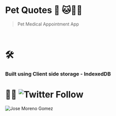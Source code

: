 # **Pet Quotes** 🚀 🐱🐶🐰


>Pet Medical Appointment App <br>

<br>

# 🛠
### Built using Client side storage - IndexedDB


# 👨‍💻 ![Twitter Follow](https://img.shields.io/twitter/follow/Gzjosemgz?style=social)

![Jose Moreno Gomez](https://repository-images.githubusercontent.com/270916037/ed9a4580-abf1-11ea-98b7-56001b42907e)
